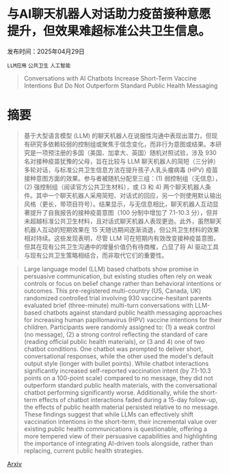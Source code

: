 # 与AI聊天机器人对话助力疫苗接种意愿提升，但效果难超标准公共卫生信息。

发布时间：2025年04月29日

`LLM应用` `公共卫生` `人工智能`

> Conversations with AI Chatbots Increase Short-Term Vaccine Intentions But Do Not Outperform Standard Public Health Messaging

# 摘要

> 基于大型语言模型 (LLM) 的聊天机器人在说服性沟通中表现出潜力，但现有研究多依赖较弱的控制组或聚焦于信念变化，而非行为意图或结果。本研究是一项预注册的多国（美国、加拿大、英国）随机对照试验，涉及 930 名对接种疫苗犹豫的父母，旨在比较与 LLM 聊天机器人的简短（三分钟）多轮对话，与标准公共卫生信息方法在提升孩子人乳头瘤病毒 (HPV) 疫苗接种意图方面的效果。参与者被随机分配至三组：(1) 弱控制组（无信息），(2) 强控制组（阅读官方公共卫生材料），或 (3 和 4) 两个聊天机器人条件。其中一个聊天机器人采用简短、对话式的回应，另一个则使用默认输出风格（更长，带项目符号）。结果显示，与无信息相比，聊天机器人互动显著提升了自我报告的接种疫苗意图（100 分制中增加了 7.1-10.3 分），但并未超越标准公共卫生材料，且对话式聊天机器人表现更逊。此外，虽然聊天机器人互动的短期效果在 15 天随访期间逐渐消退，但公共卫生材料的效果相对持续。这些发现表明，尽管 LLM 可在短期内有效改变接种疫苗意图，但其在现有公共卫生沟通中的增量价值仍有待商榷，凸显了将 AI 驱动工具与现有公共卫生策略相结合，而非取代它们的重要性。


> Large language model (LLM) based chatbots show promise in persuasive communication, but existing studies often rely on weak controls or focus on belief change rather than behavioral intentions or outcomes. This pre-registered multi-country (US, Canada, UK) randomized controlled trial involving 930 vaccine-hesitant parents evaluated brief (three-minute) multi-turn conversations with LLM-based chatbots against standard public health messaging approaches for increasing human papillomavirus (HPV) vaccine intentions for their children. Participants were randomly assigned to: (1) a weak control (no message), (2) a strong control reflecting the standard of care (reading official public health materials), or (3 and 4) one of two chatbot conditions. One chatbot was prompted to deliver short, conversational responses, while the other used the model's default output style (longer with bullet points). While chatbot interactions significantly increased self-reported vaccination intent (by 7.1-10.3 points on a 100-point scale) compared to no message, they did not outperform standard public health materials, with the conversational chatbot performing significantly worse. Additionally, while the short-term effects of chatbot interactions faded during a 15-day follow-up, the effects of public health material persisted relative to no message. These findings suggest that while LLMs can effectively shift vaccination intentions in the short-term, their incremental value over existing public health communications is questionable, offering a more tempered view of their persuasive capabilities and highlighting the importance of integrating AI-driven tools alongside, rather than replacing, current public health strategies.

[Arxiv](https://arxiv.org/abs/2504.20519)